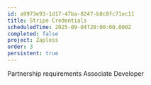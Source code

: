 ```yaml
---
id: a9973e93-1d17-47ba-8247-b8c8fc71ec11
title: Stripe Credentials
scheduledTime: 2025-09-04T20:00:00.000Z
completed: false
project: Zapless
order: 3
persistent: true
---
```


Partnership requirements
Associate Developer